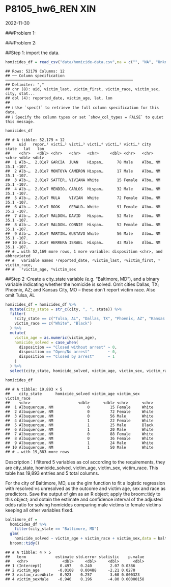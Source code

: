 P8105_hw6_REN XIN
================
2022-11-30

\###Problem 1:

\###Problem 2:

\##Step 1: import the data.

``` r
homicides_df = read_csv("data/homicide-data.csv",na = c("", "NA", "Unknown"))
```

    ## Rows: 52179 Columns: 12
    ## ── Column specification ────────────────────────────────────────────────────────
    ## Delimiter: ","
    ## chr (8): uid, victim_last, victim_first, victim_race, victim_sex, city, stat...
    ## dbl (4): reported_date, victim_age, lat, lon
    ## 
    ## ℹ Use `spec()` to retrieve the full column specification for this data.
    ## ℹ Specify the column types or set `show_col_types = FALSE` to quiet this message.

``` r
homicides_df
```

    ## # A tibble: 52,179 × 12
    ##    uid   repor…¹ victi…² victi…³ victi…⁴ victi…⁵ victi…⁶ city  state   lat   lon
    ##    <chr>   <dbl> <chr>   <chr>   <chr>     <dbl> <chr>   <chr> <chr> <dbl> <dbl>
    ##  1 Alb-…  2.01e7 GARCIA  JUAN    Hispan…      78 Male    Albu… NM     35.1 -107.
    ##  2 Alb-…  2.01e7 MONTOYA CAMERON Hispan…      17 Male    Albu… NM     35.1 -107.
    ##  3 Alb-…  2.01e7 SATTER… VIVIANA White        15 Female  Albu… NM     35.1 -107.
    ##  4 Alb-…  2.01e7 MENDIO… CARLOS  Hispan…      32 Male    Albu… NM     35.1 -107.
    ##  5 Alb-…  2.01e7 MULA    VIVIAN  White        72 Female  Albu… NM     35.1 -107.
    ##  6 Alb-…  2.01e7 BOOK    GERALD… White        91 Female  Albu… NM     35.2 -107.
    ##  7 Alb-…  2.01e7 MALDON… DAVID   Hispan…      52 Male    Albu… NM     35.1 -107.
    ##  8 Alb-…  2.01e7 MALDON… CONNIE  Hispan…      52 Female  Albu… NM     35.1 -107.
    ##  9 Alb-…  2.01e7 MARTIN… GUSTAVO White        56 Male    Albu… NM     35.1 -107.
    ## 10 Alb-…  2.01e7 HERRERA ISRAEL  Hispan…      43 Male    Albu… NM     35.1 -107.
    ## # … with 52,169 more rows, 1 more variable: disposition <chr>, and abbreviated
    ## #   variable names ¹​reported_date, ²​victim_last, ³​victim_first, ⁴​victim_race,
    ## #   ⁵​victim_age, ⁶​victim_sex

\##Step 2 :Create a city_state variable (e.g. “Baltimore, MD”), and a
binary variable indicating whether the homicide is solved. Omit cities
Dallas, TX; Phoenix, AZ; and Kansas City, MO – these don’t report victim
race. Also omit Tulsa, AL

``` r
homicides_df = homicides_df %>% 
  mutate(city_state = str_c(city, ", ", state)) %>% 
  filter(
    !city_state == c("Tulsa, AL", "Dallas, TX", "Phoenix, AZ", "Kansas City, MO"),
    victim_race == c("White", "Black")
  ) %>% 
  mutate(
    victim_age = as.numeric(victim_age),
    homicide_solved = case_when(
      disposition == "Closed without arrest" ~ 0,
      disposition == "Open/No arrest"        ~ 0,
      disposition == "Closed by arrest"      ~ 1
    )
  ) %>%
  select(city_state, homicide_solved, victim_age, victim_sex, victim_race)

homicides_df
```

    ## # A tibble: 19,893 × 5
    ##    city_state      homicide_solved victim_age victim_sex victim_race
    ##    <chr>                     <dbl>      <dbl> <chr>      <chr>      
    ##  1 Albuquerque, NM               0         15 Female     White      
    ##  2 Albuquerque, NM               0         72 Female     White      
    ##  3 Albuquerque, NM               0         56 Male       White      
    ##  4 Albuquerque, NM               1         22 Female     White      
    ##  5 Albuquerque, NM               1         25 Male       Black      
    ##  6 Albuquerque, NM               1         20 Male       White      
    ##  7 Albuquerque, NM               0         88 Female     White      
    ##  8 Albuquerque, NM               0         36 Female     White      
    ##  9 Albuquerque, NM               1         24 Male       White      
    ## 10 Albuquerque, NM               1         50 Male       White      
    ## # … with 19,883 more rows

Description：I filtered 5 variables as col according to the
requirements, they are city_state, homicide_solved, victim_age,
victim_sex, victim_race. This table has 19,893 entries and 5 total
columns.

For the city of Baltimore, MD, use the glm function to fit a logistic
regression with resolved vs unresolved as the outcome and victim age,
sex and race as predictors. Save the output of glm as an R object; apply
the broom::tidy to this object; and obtain the estimate and confidence
interval of the adjusted odds ratio for solving homicides comparing male
victims to female victims keeping all other variables fixed.

``` r
baltimore_df =
  homicides_df %>%
    filter(city_state == "Baltimore, MD")
  glm(
    homicide_solved ~ victim_age + victim_race + victim_sex,data = baltimore_df,family = binomial()) %>%
  broom::tidy()
```

    ## # A tibble: 4 × 5
    ##   term             estimate std.error statistic    p.value
    ##   <chr>               <dbl>     <dbl>     <dbl>      <dbl>
    ## 1 (Intercept)        0.497    0.240        2.07 0.0386    
    ## 2 victim_age        -0.0108   0.00488     -2.21 0.0270    
    ## 3 victim_raceWhite   0.923    0.257        3.60 0.000323  
    ## 4 victim_sexMale    -0.940    0.196       -4.80 0.00000158
